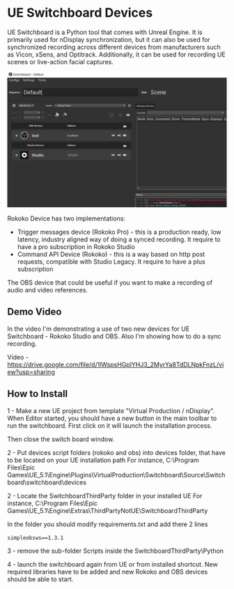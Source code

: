 # UE Switchboard Devices

UE Switchboard is a Python tool that comes with Unreal Engine. It is primarily used for nDisplay synchronization, but it can also be used for synchronized recording across different devices from manufacturers such as Vicon, xSens, and Optitrack. Additionally, it can be used for recording UE scenes or live-action facial captures.

![ue switchboard with devices](https://github.com/Rokoko/UE-Switchboard-Devices/blob/main/images/image.png)

Rokoko Device has two implementations:
- Trigger messages device (Rokoko Pro) - this is a production ready, low latency, industry aligned way of doing a synced recording. It require to have a pro subscription in Rokoko Studio
- Command API Device (Rokoko) - this is a way based on http post requests, compatible with Studio Legacy. It require to have a plus subscription
  
The OBS device that could be useful if you want to make a recording of audio and video references.

## Demo Video
In the video I'm demonstrating a use of two new devices for UE Switchboard - Rokoko Studio and OBS. Also I'm showing how to do a sync recording.


Video - https://drive.google.com/file/d/1lWspsHGplYHJ3_2MyrYa8TdDLNpkFnzL/view?usp=sharing

## How to Install

1 - Make a new UE project from template "Virtual Production / nDisplay". When Editor started, you should have a new button in the main toolbar to run the switchboard. First click on it will launch the installation process.

Then close the switch board window.

2 - Put devices script folders (rokoko and obs) into devices folder, that have to be located on your UE installation path
For instance, C:\Program Files\Epic Games\UE_5.1\Engine\Plugins\VirtualProduction\Switchboard\Source\Switchboard\switchboard\devices

2 - Locate the SwitchboardThirdParty folder in your installed UE
For instance, C:\Program Files\Epic Games\UE_5.1\Engine\Extras\ThirdPartyNotUE\SwitchboardThirdParty

In the folder you should modify requirements.txt and add there 2 lines
```
simpleobsws==1.3.1
```

3 - remove the sub-folder Scripts inside the SwitchboardThirdParty\Python

4 - launch the switchboard again from UE or from installed shortcut. New required libraries have to be added and new Rokoko and OBS devices should be able to start.
